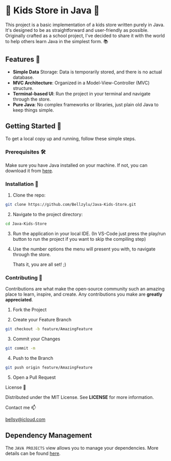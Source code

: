 # 🎈 **Kids Store in Java** 🎈

This project is a basic implementation of a kids store written purely in Java. It's designed to be as straightforward and user-friendly as possible. Originally crafted as a school project, I've decided to share it with the world to help others learn Java in the simplest form. 📚

## **Features** 🎪

* **Simple Data** Storage: Data is temporarily stored, and there is no actual database.
* **MVC Architecture**: Organized in a Model-View-Controller (MVC) structure.
* **Terminal-based UI**: Run the project in your terminal and navigate through the store.
* **Pure Java**: No complex frameworks or libraries, just plain old Java to keep things simple.

## **Getting Started** 🚀

To get a local copy up and running, follow these simple steps.

### **Prerequisites** 🛠️

Make sure you have Java installed on your machine. If not, you can download it from [here](https://www.java.com/en/download/).


### **Installation** 💾

1. Clone the repo:

```bash 
git clone https://github.com/Bellzylu/Java-Kids-Store.git
```

2. Navigate to the project directory:

```bash
cd Java-Kids-Store
```


3. Run the application in your local IDE. (In VS-Code just press the play/run button to run the project if you want to skip the compiling step)

4. Use the number options the menu will present you with, to navigate through the store.

   Thats it, you are all set! ;) 
   

### **Contributing** 🤝

Contributions are what make the open-source community such an amazing place to learn, inspire, and create. Any contributions you make are **greatly appreciated**.

1. Fork the Project

2. Create your Feature Branch 

```bash
git checkout -b feature/AmazingFeature
```

3. Commit your Changes 

```bash
git commit -m
```

4. Push to the Branch 

```bash
git push origin feature/AmazingFeature
```

5. Open a Pull Request

   

License 📜

Distributed under the MIT License. See **LICENSE** for more information.

Contact me 📫

bellsy@icloud.com



## Dependency Management

The `JAVA PROJECTS` view allows you to manage your dependencies. More details can be found [here](https://github.com/microsoft/vscode-java-dependency#manage-dependencies).
